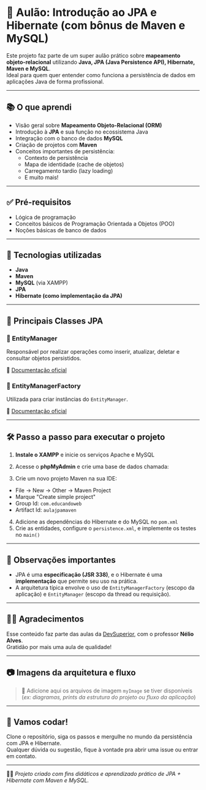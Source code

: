# 🧠 Aulão: Introdução ao JPA e Hibernate (com bônus de Maven e MySQL)

Este projeto faz parte de um super aulão prático sobre **mapeamento objeto-relacional** utilizando **Java, JPA (Java Persistence API), Hibernate, Maven e MySQL**.  
Ideal para quem quer entender como funciona a persistência de dados em aplicações Java de forma profissional.

---

## 📚 O que aprendi

- Visão geral sobre **Mapeamento Objeto-Relacional (ORM)**
- Introdução à **JPA** e sua função no ecossistema Java
- Integração com o banco de dados **MySQL**
- Criação de projetos com **Maven**
- Conceitos importantes de persistência:
  - Contexto de persistência
  - Mapa de identidade (cache de objetos)
  - Carregamento tardio (lazy loading)
  - E muito mais!

---

## ✅ Pré-requisitos

- Lógica de programação
- Conceitos básicos de Programação Orientada a Objetos (POO)
- Noções básicas de banco de dados

---

## 🧰 Tecnologias utilizadas

- **Java**
- **Maven**
- **MySQL** (via XAMPP)
- **JPA**
- **Hibernate (como implementação da JPA)**

---

## 🧱 Principais Classes JPA

### 🔹 EntityManager
Responsável por realizar operações como inserir, atualizar, deletar e consultar objetos persistidos.

📌 [Documentação oficial](https://docs.oracle.com/javaee/7/api/javax/persistence/EntityManager.html)

### 🔹 EntityManagerFactory
Utilizada para criar instâncias do `EntityManager`.

📌 [Documentação oficial](https://docs.oracle.com/javaee/7/api/javax/persistence/EntityManagerFactory.html)

---

## 🛠️ Passo a passo para executar o projeto

1. **Instale o XAMPP** e inicie os serviços Apache e MySQL
2. Acesse o **phpMyAdmin** e crie uma base de dados chamada:

3. Crie um novo projeto Maven na sua IDE:
- File → New → Other → Maven Project
- Marque "Create simple project"
- Group Id: `com.educandoweb`
- Artifact Id: `aulajpamaven`

4. Adicione as dependências do Hibernate e do MySQL no `pom.xml`
5. Crie as entidades, configure o `persistence.xml`, e implemente os testes no `main()`

---

## 📌 Observações importantes

- JPA é uma **especificação (JSR 338)**, e o Hibernate é uma **implementação** que permite seu uso na prática.
- A arquitetura típica envolve o uso de `EntityManagerFactory` (escopo da aplicação) e `EntityManager` (escopo da thread ou requisição).

---

## 👨‍🏫 Agradecimentos

Esse conteúdo faz parte das aulas da [DevSuperior](https://devsuperior.com.br), com o professor **Nélio Alves**.  
Gratidão por mais uma aula de qualidade!

---

## 📷 Imagens da arquitetura e fluxo

> 🔻 Adicione aqui os arquivos de imagem `myImage` se tiver disponíveis  
(*ex: diagramas, prints da estrutura do projeto ou fluxo da aplicação*)

---

## 🚀 Vamos codar!

Clone o repositório, siga os passos e mergulhe no mundo da persistência com JPA e Hibernate.  
Qualquer dúvida ou sugestão, fique à vontade pra abrir uma issue ou entrar em contato.

---

🧑‍💻 *Projeto criado com fins didáticos e aprendizado prático de JPA + Hibernate com Maven e MySQL.*


